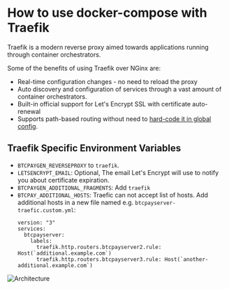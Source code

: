 # How to use docker-compose with Traefik

Traefik is a modern reverse proxy aimed towards applications running through container orchestrators.

Some of the benefits of using Traefik over NGinx are:

- Real-time configuration changes - no need to reload the proxy
- Auto discovery and configuration of services through a vast amount of container orchestrators.
- Built-in official support for Let's Encrypt SSL with certificate auto-renewal
- Supports path-based routing without need to [hard-code it in global config](../Production/nginx.tmpl).

## Traefik Specific Environment Variables

- `BTCPAYGEN_REVERSEPROXY` to `traefik`.
- `LETSENCRYPT_EMAIL`: Optional, The email Let's Encrypt will use to notify you about certificate expiration.
- `BTCPAYGEN_ADDITIONAL_FRAGMENTS`: Add `traefik`
- `BTCPAY_ADDITIONAL_HOSTS`: Traefic can not accept list of hosts. Add additional hosts in a new file named e.g. `btcpayserver-traefic.custom.yml`:
  ```
  version: "3"
  services:
    btcpayserver:
      labels:
        traefik.http.routers.btcpayserver2.rule: Host(`additional.example.com`)
        traefik.http.routers.btcpayserver3.rule: Host(`another-additional.example.com`)
  ```

![Architecture](Production.png)
